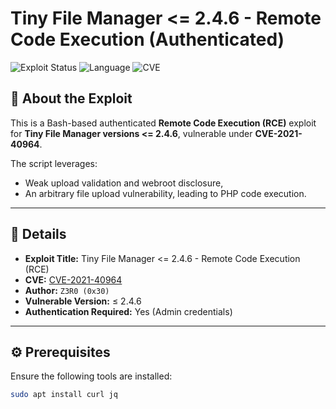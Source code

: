 # Tiny File Manager <= 2.4.6 - Remote Code Execution (Authenticated)

![Exploit Status](https://img.shields.io/badge/status-working-brightgreen)
![Language](https://img.shields.io/badge/bash-script-blue)
![CVE](https://img.shields.io/badge/CVE-2021--40964-red)

## 🚨 About the Exploit

This is a Bash-based authenticated **Remote Code Execution (RCE)** exploit for **Tiny File Manager versions <= 2.4.6**, vulnerable under **CVE-2021-40964**.

The script leverages:
- Weak upload validation and webroot disclosure,
- An arbitrary file upload vulnerability, leading to PHP code execution.

---

## 📌 Details

- **Exploit Title:** Tiny File Manager <= 2.4.6 - Remote Code Execution (RCE)
- **CVE:** [CVE-2021-40964](https://nvd.nist.gov/vuln/detail/CVE-2021-40964)
- **Author:** `Z3R0 (0x30)`
- **Vulnerable Version:** ≤ 2.4.6
- **Authentication Required:** Yes (Admin credentials)

---

## ⚙️ Prerequisites

Ensure the following tools are installed:

```bash
sudo apt install curl jq
